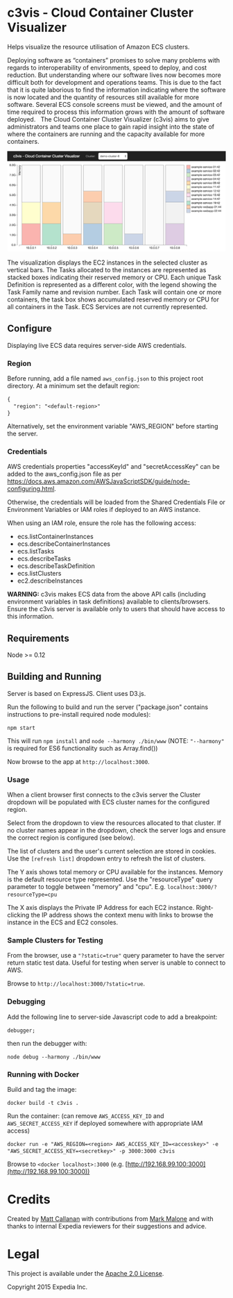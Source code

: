 # c3vis - Cloud Container Cluster Visualizer

Helps visualize the resource utilisation of Amazon ECS clusters.

Deploying software as “containers” promises to solve many problems with regards to interoperability of environments, speed to deploy, and cost reduction.
But understanding where our software lives now becomes more difficult both for development and operations teams.
This is due to the fact that it is quite laborious to find the information indicating where the software is now located and the quantity of resources still available for more software.
Several ECS console screens must be viewed, and the amount of time required to process this information grows with the amount of software deployed.
 
The Cloud Container Cluster Visualizer (c3vis) aims to give administrators and teams one place to gain rapid insight into the state of where the containers are running and the capacity available for more containers.

![alt tag](docs/graph.png)

The visualization displays the EC2 instances in the selected cluster as vertical bars.  The Tasks allocated to the instances are represented as stacked boxes indicating their reserved memory or CPU.
Each unique Task Definition is represented as a different color, with the legend showing the Task Family name and revision number.
Each Task will contain one or more containers, the task box shows accumulated reserved memory or CPU for all containers in the Task. ECS Services are not currently represented.


## Configure

Displaying live ECS data requires server-side AWS credentials.

### Region

Before running, add a file named ```aws_config.json``` to this project root directory.  At a minimum set the default region:

```
{
  "region": "<default-region>"
}
```

Alternatively, set the environment variable "AWS_REGION" before starting the server.

### Credentials

AWS credentials properties "accessKeyId" and "secretAccessKey" can be added to the aws_config.json file as per https://docs.aws.amazon.com/AWSJavaScriptSDK/guide/node-configuring.html.

Otherwise, the credentials will be loaded from the Shared Credentials File or Environment Variables or IAM roles if deployed to an AWS instance.

When using an IAM role, ensure the role has the following access:

* ecs.listContainerInstances
* ecs.describeContainerInstances
* ecs.listTasks
* ecs.describeTasks
* ecs.describeTaskDefinition
* ecs.listClusters
* ec2.describeInstances

**WARNING:** c3vis makes ECS data from the above API calls (including environment variables in task definitions) available to clients/browsers.
Ensure the c3vis server is available only to users that should have access to this information.


## Requirements

Node >= 0.12

## Building and Running

Server is based on ExpressJS. Client uses D3.js.

Run the following to build and run the server ("package.json" contains instructions to pre-install required node modules):

```
npm start
```

This will run ```npm install``` and ```node --harmony ./bin/www```
(NOTE: ```"--harmony"``` is required for ES6 functionality such as Array.find())

Now browse to the app at `http://localhost:3000`.

### Usage

When a client browser first connects to the c3vis server the Cluster dropdown will be populated with ECS cluster names for the configured region.

Select from the dropdown to view the resources allocated to that cluster. If no cluster names appear in the dropdown, check the server logs and ensure the correct region is configured (see below).

The list of clusters and the user's current selection are stored in cookies. Use the ```[refresh list]``` dropdown entry to refresh the list of clusters.

The Y axis shows total memory or CPU available for the instances. Memory is the default resource type represented. Use the "resourceType" query parameter to toggle between "memory" and "cpu".  E.g. ```localhost:3000/?resourceType=cpu```

The X axis displays the Private IP Address for each EC2 instance. Right-clicking the IP address shows the context menu with links to browse the instance in the ECS and EC2 consoles.

### Sample Clusters for Testing

From the browser, use a ```"?static=true"``` query parameter to have the server return static test data. Useful for testing when server is unable to connect to AWS.

Browse to `http://localhost:3000/?static=true`.

### Debugging

Add the following line to server-side Javascript code to add a breakpoint:

```
debugger;
```

then run the debugger with:

```
node debug --harmony ./bin/www
```

### Running with Docker

Build and tag the image:

```
docker build -t c3vis .
```

Run the container: (can remove ```AWS_ACCESS_KEY_ID``` and ```AWS_SECRET_ACCESS_KEY``` if deployed somewhere with appropriate IAM access)

```
docker run -e "AWS_REGION=<region> AWS_ACCESS_KEY_ID=<accesskey>" -e "AWS_SECRET_ACCESS_KEY=<secretkey>" -p 3000:3000 c3vis
```


Browse to `<docker localhost>:3000` (e.g. [http://192.168.99.100:3000](http://192.168.99.100:3000))


# Credits

Created by [Matt Callanan](https://github.com/mattcallanan) with contributions from [Mark Malone](https://github.com/malonem) and with thanks to internal Expedia reviewers for their suggestions and advice.


# Legal

This project is available under the [Apache 2.0 License](http://www.apache.org/licenses/LICENSE-2.0.html).

Copyright 2015 Expedia Inc.
